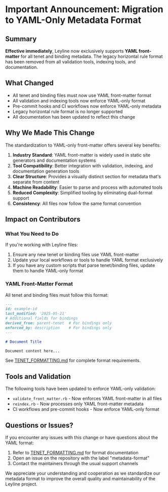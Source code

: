 # Important Announcement: Migration to YAML-Only Metadata Format

## Summary

**Effective immediately**, Leyline now exclusively supports **YAML front-matter** for all tenet and binding metadata. The legacy horizontal rule format has been removed from all validation tools, indexing tools, and documentation.

## What Changed

- All tenet and binding files must now use YAML front-matter format
- All validation and indexing tools now enforce YAML-only format
- Pre-commit hooks and CI workflows now enforce YAML-only metadata
- Legacy horizontal rule format is no longer supported
- All documentation has been updated to reflect this change

## Why We Made This Change

The standardization to YAML-only front-matter offers several key benefits:

1. **Industry Standard**: YAML front-matter is widely used in static site generators and documentation systems
2. **Tool Compatibility**: Better integration with validation, indexing, and documentation generation tools
3. **Clear Structure**: Provides a visually distinct section for metadata that's separate from content
4. **Machine Readability**: Easier to parse and process with automated tools
5. **Reduced Complexity**: Simplified tooling by eliminating dual-format support
6. **Consistency**: All files now follow the same format convention

## Impact on Contributors

### What You Need to Do

If you're working with Leyline files:

1. Ensure any new tenet or binding files use YAML front-matter
2. Update your local workflows or tools to handle YAML format exclusively
3. If you have any custom scripts that parse tenet/binding files, update them to handle YAML-only format

### YAML Front-Matter Format

All tenet and binding files must follow this format:

```markdown
---
id: example-id
last_modified: '2025-05-21'
# Additional fields for bindings
derived_from: parent-tenet  # For bindings only
enforced_by: description    # For bindings only
---

# Document Title

Document content here...
```

See [TENET_FORMATTING.md](TENET_FORMATTING.md) for complete format requirements.

## Tools and Validation

The following tools have been updated to enforce YAML-only validation:

- `validate_front_matter.rb` - Now enforces YAML front-matter in all files
- `reindex.rb` - Now processes only YAML front-matter metadata
- CI workflows and pre-commit hooks - Now enforce YAML-only format

## Questions or Issues?

If you encounter any issues with this change or have questions about the YAML format:

1. Refer to [TENET_FORMATTING.md](TENET_FORMATTING.md) for format documentation
2. Open an issue on the repository with the label "metadata-format"
3. Contact the maintainers through the usual support channels

We appreciate your understanding and cooperation as we standardize our metadata format to improve the overall quality and maintainability of the Leyline project.
